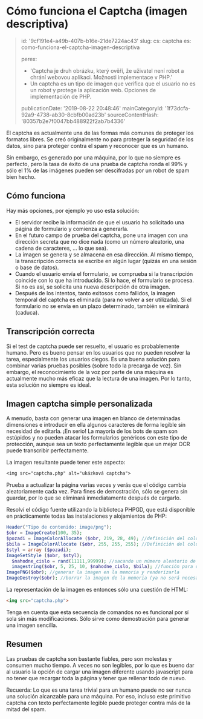 Cómo funciona el Captcha (imagen descriptiva)
=============================================

> id: '9cf191e4-a49b-407b-b16e-21de7224ac43'
> slug:
> 	cs: captcha
> 	es: como-funciona-el-captcha-imagen-descriptiva
> 
> perex:
> 	- 'Captcha je druh obrázku, který ověří, že uživatel není robot a chrání webovou aplikaci. Možnosti implementace v PHP.'
> 	- Un captcha es un tipo de imagen que verifica que el usuario no es un robot y protege la aplicación web. Opciones de implementación de PHP.
> 
> publicationDate: '2019-08-22 20:48:46'
> mainCategoryId: '1f73dcfa-92a9-4738-ab30-8cbfb00ad23b'
> sourceContentHash: '80357b2e7f0047bb488922f2ab7b4336'

El captcha es actualmente una de las formas más comunes de proteger los formatos libres. Se creó originalmente no para proteger la seguridad de los datos, sino para proteger contra el spam y reconocer que es un humano.

Sin embargo, es generado por una máquina, por lo que no siempre es perfecto, pero la tasa de éxito de una prueba de captcha ronda el 99% y sólo el 1% de las imágenes pueden ser descifradas por un robot de spam bien hecho.

Cómo funciona
--------------------------

Hay más opciones, por ejemplo yo uso esta solución:

- El servidor recibe la información de que el usuario ha solicitado una página de formulario y comienza a generarla.
- En el futuro campo de prueba del captcha, pone una imagen con una dirección secreta que no dice nada (como un número aleatorio, una cadena de caracteres, ... lo que sea).
- La imagen se genera y se almacena en esa dirección. Al mismo tiempo, la transcripción correcta se escribe en algún lugar (quizás en una sesión o base de datos).
- Cuando el usuario envía el formulario, se comprueba si la transcripción coincide con lo que ha introducido. Si lo hace, el formulario se procesa. Si no es así, se solicita una nueva descripción de otra imagen.
- Después de los intentos, tanto exitosos como fallidos, la imagen temporal del captcha es eliminada (para no volver a ser utilizada). Si el formulario no se envía en un plazo determinado, también se eliminará (caduca).

Transcripción correcta
--------------------------

Si el test de captcha puede ser resuelto, el usuario es probablemente humano. Pero es bueno pensar en los usuarios que no pueden resolver la tarea, especialmente los usuarios ciegos. Es una buena solución para combinar varias pruebas posibles (sobre todo la precarga de voz). Sin embargo, el reconocimiento de la voz por parte de una máquina es actualmente mucho más eficaz que la lectura de una imagen. Por lo tanto, esta solución no siempre es ideal.

Imagen captcha simple personalizada
--------------------------

A menudo, basta con generar una imagen en blanco de determinadas dimensiones e introducir en ella algunos caracteres de forma legible sin necesidad de editarla. ¡En serio! La mayoría de los bots de spam son estúpidos y no pueden atacar los formularios genéricos con este tipo de protección, aunque sea un texto perfectamente legible que un mejor OCR puede transcribir perfectamente.

La imagen resultante puede tener este aspecto:

```txt
<img src="captcha.php" alt="ukázková captcha">
```

Prueba a actualizar la página varias veces y verás que el código cambia aleatoriamente cada vez. Para fines de demostración, sólo se genera sin guardar, por lo que se eliminará inmediatamente después de cargarlo.

Resolví el código fuente utilizando la biblioteca PHPGD, que está disponible en prácticamente todas las instalaciones y alojamientos de PHP:

```php
Header("Tipo de contenido: image/png");
$obr = ImageCreate(100, 35);
$pozadi = ImageColorAllocate ($obr, 219, 28, 49); //definición del color de fondo
$bila = ImageColorAllocate ($obr, 255, 255, 255); //Definición del color blanco para el texto
$styl = array ($pozadi);
ImageSetStyle ($obr, $styl);
  $nahodne_cislo = rand(11111,99999); //sacando un número aleatorio de 5 caracteres
  imagestring($obr, 5, 25, 10, $nahodne_cislo, $bila); //función para dibujar texto (en este caso un número)
ImagePNG($obr); //generar la imagen en la memoria y renderizarla
ImageDestroy($obr); //borrar la imagen de la memoria (ya no será necesaria, porque se genera una vez)
```

La representación de la imagen es entonces sólo una cuestión de HTML:

```html
<img src="captcha.php">
```

Tenga en cuenta que esta secuencia de comandos no es funcional por sí sola sin más modificaciones. Sólo sirve como demostración para generar una imagen sencilla.

Resumen
--------------------------

Las pruebas de captcha son bastante fiables, pero son molestas y consumen mucho tiempo. A veces no son legibles, por lo que es bueno dar al usuario la opción de cargar una imagen diferente usando javascript para no tener que recargar toda la página y tener que rellenar todo de nuevo.

Recuerda: Lo que es una tarea trivial para un humano puede no ser nunca una solución alcanzable para una máquina. Por eso, incluso este primitivo captcha con texto perfectamente legible puede proteger contra más de la mitad del spam.
